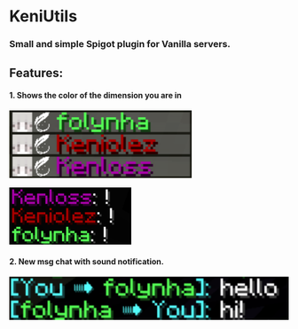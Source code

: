 # KeniUtils
### Small and simple Spigot plugin for Vanilla servers.
## Features:
#### 1. Shows the color of the dimension you are in
![](/images/tab.png "Tab")
 

![](/images/chat.png "chat")

#### 2. New msg chat with sound notification.
![](/images/msg.png "msg")